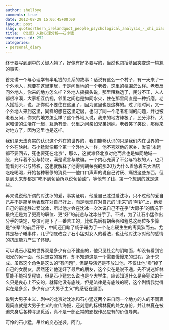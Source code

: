 ```yaml
---
author: shellbye
comments: true
date: 2012-08-29 15:05:45+00:00
layout: post
slug: quotnorthern_irelandquot_people_psychological_analysis_-_shi_xiao-meng
title: 《北爱》人物心理分析——石小猛
wordpress_id: 252
categories:
- personal_diary
---
```


终于要写到剧中的关键人物了，好像有好多要写的，当然也包括基因突变这一尴尬的事实。

首先讲一个与心理学有半毛钱的关系的故事：话说有这么一个村子，有一天来了一个外地人，想要在这里定居，于是问当地的一个老者，这里的氛围怎么样。老者反问外地人，你来的地方怎么样？外地人摇摇头说，那里糟糕透了，民分不正，人人都很冷漠，大家相互仇视，邻里之间也是如同水火，住在那里简直是一种折磨。老人摇摇头，说，那你就不要住在这里了，因为这里也是这样的。过了段时间，又一个外地人来到这里，同样的想在这里定居，也问了同一个老者相同的问题，并也被老者反问，你来的地方怎么样？这个外地人说，我来的地方棒极了，民分淳朴，大家和谐的生活在一起，互助有爱，邻里之间亲如兄弟姐妹。老者笑了笑说，那你来对地方了，因为这里也是这样。

我们是无法真实的认识这个外在的世界的，我们能够认识的只是我们内在世界的一个外在映射。石小猛就像那个第一个外地人一样，他不喜欢他的家乡，发誓“永远都不要回去，死也要死在北京”，那么，这就难怪北京对他而言也是如同地域一般，充斥着不公与特权，满是谎言与欺骗。一个内心充满了不公与特权的人，也只能看到不公与特权，这也就解释了他得到胡荣强的那20万为什么着急着去大酒店吃吃喝喝，开始各种奢侈的消费——他口口声声的说自己讨厌、痛恨这些东西，但是到头来却都是“吃不到葡萄所以说葡萄酸”，等他有了钱，第一个想到的就是这些。

再来说说他所谓的对沈冰的爱，事实证明，他爱自己胜过爱沈冰，只不过他的爱自己并不是简单地表现在对自己好上，而是表现在对自己的“未来”的“呵护”上，他爱自己的前途胜过爱沈冰，所以他才会在沈冰一次次说自己不在乎“大房子”的情况下最终还是为了更高的职位、更“好”的前途与沈冰分手了。不过，为了让石小猛作出分手的决定，导演可是下了一番苦工的，比如先后有胡荣强和程总这两位多少算是“长辈”的前后开导，中间还目睹了杨子曦为了一个花店硬生生的离吴狄而去。尤其是杨子曦事件，几乎彻底改变了石小猛对女人的看法，也让他对沈冰对他的感情的抗压能力产生了怀疑。

可以说石小猛的世界观是多少有点不健全的，他只见社会的阴暗面，却没有看到它阳光的另一面，他只想变的富有，却不知道这是一个需要慢慢来的过程，急于求成。虽然这个角色是这么的“有问题”，但是导演还是不放过他，不仅让他“卖”掉了自己的女朋友，居然还让他迷奸了最后的朋友，这个实在是说不通。先不说迷奸林夏能不能报复程锋，但是石小猛怎么说也是个大学生，应该知道什么是会犯法的什么只是良心上不安的，就算他没有底线，但是法律是有底线的啊，这个剧情我觉得实在是多余，多少有点“大男子主义”的感卷在里面。

说到大男子主义，剧中的北京对沈冰和石小猛这两个来自同一个地方的人的不同表现简直就是大男子主义的宣传海报，还刻意的标榜林夏的处女身份，并让林夏在被迫失身后各种寻思觅活，真不是一部正常的影视作品应有的价值导向。

可怜的石小猛，吊丝的变态逆袭，阿门。

  

